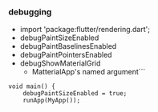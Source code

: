 ### debugging
  - import 'package:flutter/rendering.dart';
  - debugPaintSizeEnabled
  - debugPaintBaselinesEnabled
  - debugPaintPointersEnabled
  - debugShowMaterialGrid
    - MatterialApp's named argument```
```
void main() {
    debugPaintSizeEnabled = true;
    runApp(MyApp());
```
